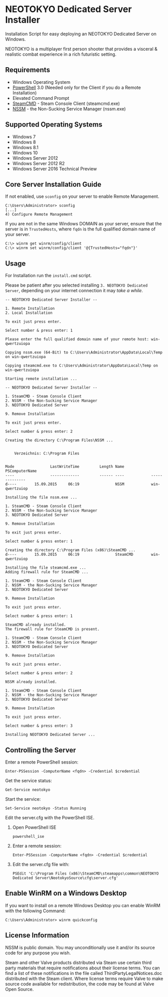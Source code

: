 # NEOTOKYO Dedicated Server Installer

Installation Script for easy deploying an NEOTOKYO Dedicated Server on Windows.

NEOTOKYO is a multiplayer first person shooter that provides a visceral & realistic combat experience in a rich futuristic setting.

## Requirements

* Windows Operating System
* [PowerShell](https://www.microsoft.com/en-us/download/details.aspx?id=34595) 3.0 (Needed only for the Client if you do a Remote Installation)
* Elevated Command Prompt
* [SteamCMD](https://developer.valvesoftware.com/wiki/SteamCMD) - Steam Console Client (steamcmd.exe)
* [NSSM](http://www.nssm.cc) - the Non-Sucking Service Manager (nssm.exe)

## Supported Operating Systems

* Windows 7
* Windows 8
* Windows 8.1
* Windows 10
* Windows Server 2012
* Windows Server 2012 R2
* Windows Server 2016 Technical Preview

## Core Server Installation Guide

If not enabled, use `sconfig` on your server to enable Remote Management.

	C:\Users\Administrator> sconfig
	[...]
	4) Configure Remote Management

If you are not in the same Windows DOMAIN as your server, ensure that the server is in `TrustedHosts`, where `fqdn` is the full qualified domain name of your server.

	C:\> winrm get winrm/config/client
	C:\> winrm set winrm/config/client '@{TrustedHosts="fqdn"}'

## Usage

For Installation run the `install.cmd` script.

Please be patient after you selected installing `3. NEOTOKYO Dedicated Server`, depending on your internet connection it may *take a while*.

	-- NEOTOKYO Dedicated Server Installer --

	1. Remote Installation
	2. Local Installation

	To exit just press enter.

	Select number & press enter: 1

	Please enter the full qualified domain name of your remote host: win-qwertzuiopa

	Copying nssm.exe (64-Bit) to C:\Users\Administrator\AppData\Local\Temp on win-qwertzuiopa

	Copying steamcmd.exe to C:\Users\Administrator\AppData\Local\Temp on win-qwertzuiopa

	Starting remote installation ...

	-- NEOTOKYO Dedicated Server Installer --

	1. SteamCMD - Steam Console Client
	2. NSSM - the Non-Sucking Service Manager
	3. NEOTOKYO Dedicated Server

	9. Remove Installation

	To exit just press enter.

	Select number & press enter: 2

	Creating the directory C:\Program Files\NSSM ...


	    Verzeichnis: C:\Program Files


	Mode                LastWriteTime         Length Name            PSComputerName
	----                -------------         ------ ----            --------------
	d----        15.09.2015     06:19                NSSM            win-qwertzuiop

	Installing the file nssm.exe ...

	1. SteamCMD - Steam Console Client
	2. NSSM - the Non-Sucking Service Manager
	3. NEOTOKYO Dedicated Server

	9. Remove Installation

	To exit just press enter.

	Select number & press enter: 1

	Creating the directory C:\Program Files (x86)\SteamCMD ...
	d----        15.09.2015     06:19                SteamCMD        win-qwertzuiop

	Installing the file steamcmd.exe ...
	Adding firewall rule for SteamCMD ...

	1. SteamCMD - Steam Console Client
	2. NSSM - the Non-Sucking Service Manager
	3. NEOTOKYO Dedicated Server

	9. Remove Installation

	To exit just press enter.

	Select number & press enter: 1

	SteamCMD already installed.
	The firewall rule for SteamCMD is present.

	1. SteamCMD - Steam Console Client
	2. NSSM - the Non-Sucking Service Manager
	3. NEOTOKYO Dedicated Server

	9. Remove Installation

	To exit just press enter.

	Select number & press enter: 2

	NSSM already installed.

	1. SteamCMD - Steam Console Client
	2. NSSM - the Non-Sucking Service Manager
	3. NEOTOKYO Dedicated Server

	9. Remove Installation

	To exit just press enter.

	Select number & press enter: 3

	Installing NEOTOKYO Dedicated Server ...

## Controlling the Server

Enter a remote PowerShell session:

	Enter-PSSession -ComputerName <fqdn> -Credential $credential

Get the service status:

	Get-Service neotokyo

Start the service:

	Set-Service neotokyo -Status Running

Edit the server.cfg with the PowerShell ISE.

1. Open PowerShell ISE

	`powershell_ise`

2. Enter a remote session:

	`Enter-PSSession -ComputerName <fqdn> -Credential $credential`

3. Edit the server.cfg file with:

	`PSEdit 'C:\Program Files (x86)\SteamCMD\steamapps\common\NEOTOKYO Dedicated Server\NeotokyoSource\cfg\server.cfg'`

## Enable WinRM on a Windows Desktop

If you want to install on a remote Windows Desktop you can enable WinRM with the following Command:

	C:\Users\Administrator> winrm quickconfig

## License Information

NSSM is public domain. You may unconditionally use it and/or its source code for any purpose you wish.

Steam and other Valve products distributed via Steam use certain third party materials that require notifications about their license terms. You can find a list of these notifications in the file called ThirdPartyLegalNotices.doc distributed with the Steam client. Where license terms require Valve to make source code available for redistribution, the code may be found at Valve Open Source.
